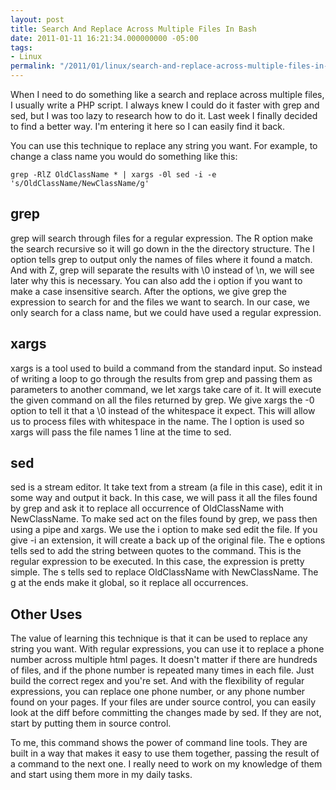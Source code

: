 ```yaml
---
layout: post
title: Search And Replace Across Multiple Files In Bash
date: 2011-01-11 16:21:34.000000000 -05:00
tags:
- Linux
permalink: "/2011/01/linux/search-and-replace-across-multiple-files-in-bash/"
---
```

When I need to do something like a search and replace across multiple files, I usually write a PHP script. I always knew I could do it faster with grep and sed, but I was too lazy to research how to do it. Last week I finally decided to find a better way. I'm entering it here so I can easily find it back.

You can use this technique to replace any string you want. For example, to change a class name you would do something like this:

`grep -RlZ OldClassName * | xargs -0l sed -i -e 's/OldClassName/NewClassName/g'`

## grep

grep will search through files for a regular expression. The R option make the search recursive so it will go down in the the directory structure. The l option tells grep to output only the names of files where it found a match. And with Z, grep will separate the results with \0 instead of \n, we will see later why this is necessary. You can also add the i option if you want to make a case insensitive search. After the options, we give grep the expression to search for and the files we want to search. In our case, we only search for a class name, but we could have used a regular expression.

## xargs

xargs is a tool used to build a command from the standard input. So instead of writing a loop to go through the results from grep and passing them as parameters to another command, we let xargs take care of it. It will execute the given command on all the files returned by grep. We give xargs the -0 option to tell it that a \0 instead of the whitespace it expect. This will allow us to process files with whitespace in the name. The l option is used so xargs will pass the file names 1 line at the time to sed.

## sed

sed is a stream editor. It take text from a stream (a file in this case), edit it in some way and output it back. In this case, we will pass it all the files found by grep and ask it to replace all occurrence of OldClassName with NewClassName. To make sed act on the files found by grep, we pass then using a pipe and xargs. We use the i option to make sed edit the file. If you give -i an extension, it will create a back up of the original file. The e options tells sed to add the string between quotes to the command. This is the regular expression to be executed. In this case, the expression is pretty simple. The s tells sed to replace OldClassName with NewClassName. The g at the ends make it global, so it replace all occurrences.

## Other Uses

The value of learning this technique is that it can be used to replace any string you want. With regular expressions, you can use it to replace a phone number across multiple html pages. It doesn't matter if there are hundreds of files, and if the phone number is repeated many times in each file. Just build the correct regex and you're set. And with the flexibility of regular expressions, you can replace one phone number, or any phone number found on your pages. If your files are under source control, you can easily look at the diff before committing the changes made by sed. If they are not, start by putting them in source control.

To me, this command shows the power of command line tools. They are built in a way that makes it easy to use them together, passing the result of a command to the next one. I really need to work on my knowledge of them and start using them more in my daily tasks.

